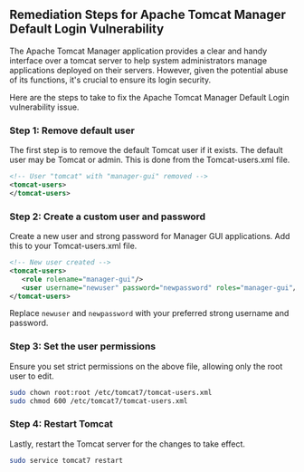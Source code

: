 

## Remediation Steps for Apache Tomcat Manager Default Login Vulnerability 

The Apache Tomcat Manager application provides a clear and handy interface over a tomcat server to help system administrators manage applications deployed on their servers. However, given the potential abuse of its functions, it's crucial to ensure its login security.

Here are the steps to take to fix the Apache Tomcat Manager Default Login vulnerability issue.

### Step 1: Remove default user
The first step is to remove the default Tomcat user if it exists. The default user may be Tomcat or admin. This is done from the Tomcat-users.xml file. 

```xml
<!-- User "tomcat" with "manager-gui" removed -->
<tomcat-users>
</tomcat-users>
```

### Step 2: Create a custom user and password
Create a new user and strong password for Manager GUI applications. Add this to your Tomcat-users.xml file.

```xml
<!-- New user created -->
<tomcat-users>
   <role rolename="manager-gui"/>
   <user username="newuser" password="newpassword" roles="manager-gui"/>
</tomcat-users>
```
Replace `newuser` and `newpassword` with your preferred strong username and password.

### Step 3: Set the user permissions
Ensure you set strict permissions on the above file, allowing only the root user to edit.

```bash
sudo chown root:root /etc/tomcat7/tomcat-users.xml
sudo chmod 600 /etc/tomcat7/tomcat-users.xml
```

### Step 4: Restart Tomcat
Lastly, restart the Tomcat server for the changes to take effect.

```bash
sudo service tomcat7 restart
```